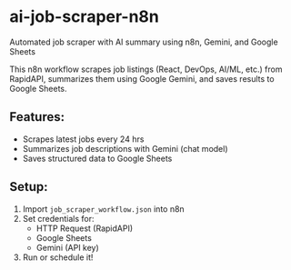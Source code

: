 # ai-job-scraper-n8n
Automated job scraper with AI summary using n8n, Gemini, and Google Sheets


This n8n workflow scrapes job listings (React, DevOps, AI/ML, etc.) from RapidAPI, summarizes them using Google Gemini, and saves results to Google Sheets.

## Features:
- Scrapes latest jobs every 24 hrs
- Summarizes job descriptions with Gemini (chat model)
- Saves structured data to Google Sheets

## Setup:
1. Import `job_scraper_workflow.json` into n8n
2. Set credentials for:
   - HTTP Request (RapidAPI)
   - Google Sheets
   - Gemini (API key)
3. Run or schedule it!

